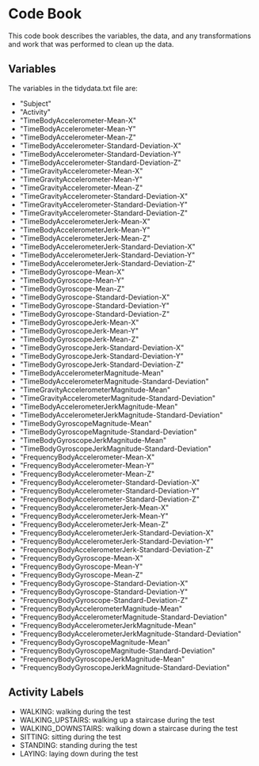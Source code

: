 # Code Book
This code book describes the variables, the data, and any transformations and work that was performed to clean up the data.

## Variables
The variables in the tidydata.txt file are:

- "Subject"                                                   
- "Activity"                                                  
- "TimeBodyAccelerometer-Mean-X"                              
- "TimeBodyAccelerometer-Mean-Y"                              
- "TimeBodyAccelerometer-Mean-Z"                           
- "TimeBodyAccelerometer-Standard-Deviation-X"                
- "TimeBodyAccelerometer-Standard-Deviation-Y"                
- "TimeBodyAccelerometer-Standard-Deviation-Z"                
- "TimeGravityAccelerometer-Mean-X"                           
- "TimeGravityAccelerometer-Mean-Y"                           
- "TimeGravityAccelerometer-Mean-Z"                           
- "TimeGravityAccelerometer-Standard-Deviation-X"             
- "TimeGravityAccelerometer-Standard-Deviation-Y"             
- "TimeGravityAccelerometer-Standard-Deviation-Z"             
- "TimeBodyAccelerometerJerk-Mean-X"                          
- "TimeBodyAccelerometerJerk-Mean-Y"                          
- "TimeBodyAccelerometerJerk-Mean-Z"                          
- "TimeBodyAccelerometerJerk-Standard-Deviation-X"            
- "TimeBodyAccelerometerJerk-Standard-Deviation-Y"            
- "TimeBodyAccelerometerJerk-Standard-Deviation-Z"            
- "TimeBodyGyroscope-Mean-X"                                  
- "TimeBodyGyroscope-Mean-Y"                                  
- "TimeBodyGyroscope-Mean-Z"                                  
- "TimeBodyGyroscope-Standard-Deviation-X"                    
- "TimeBodyGyroscope-Standard-Deviation-Y"                    
- "TimeBodyGyroscope-Standard-Deviation-Z"                    
- "TimeBodyGyroscopeJerk-Mean-X"                              
- "TimeBodyGyroscopeJerk-Mean-Y"                              
- "TimeBodyGyroscopeJerk-Mean-Z"                              
- "TimeBodyGyroscopeJerk-Standard-Deviation-X"                
- "TimeBodyGyroscopeJerk-Standard-Deviation-Y"                
- "TimeBodyGyroscopeJerk-Standard-Deviation-Z"                
- "TimeBodyAccelerometerMagnitude-Mean"                       
- "TimeBodyAccelerometerMagnitude-Standard-Deviation"         
- "TimeGravityAccelerometerMagnitude-Mean"                    
- "TimeGravityAccelerometerMagnitude-Standard-Deviation"      
- "TimeBodyAccelerometerJerkMagnitude-Mean"                   
- "TimeBodyAccelerometerJerkMagnitude-Standard-Deviation"     
- "TimeBodyGyroscopeMagnitude-Mean"                           
- "TimeBodyGyroscopeMagnitude-Standard-Deviation"             
- "TimeBodyGyroscopeJerkMagnitude-Mean"                       
- "TimeBodyGyroscopeJerkMagnitude-Standard-Deviation"         
- "FrequencyBodyAccelerometer-Mean-X"                         
- "FrequencyBodyAccelerometer-Mean-Y"                         
- "FrequencyBodyAccelerometer-Mean-Z"                         
- "FrequencyBodyAccelerometer-Standard-Deviation-X"           
- "FrequencyBodyAccelerometer-Standard-Deviation-Y"           
- "FrequencyBodyAccelerometer-Standard-Deviation-Z"           
- "FrequencyBodyAccelerometerJerk-Mean-X"                     
- "FrequencyBodyAccelerometerJerk-Mean-Y"                     
- "FrequencyBodyAccelerometerJerk-Mean-Z"                     
- "FrequencyBodyAccelerometerJerk-Standard-Deviation-X"       
- "FrequencyBodyAccelerometerJerk-Standard-Deviation-Y"       
- "FrequencyBodyAccelerometerJerk-Standard-Deviation-Z"       
- "FrequencyBodyGyroscope-Mean-X"                             
- "FrequencyBodyGyroscope-Mean-Y"                             
- "FrequencyBodyGyroscope-Mean-Z"                             
- "FrequencyBodyGyroscope-Standard-Deviation-X"               
- "FrequencyBodyGyroscope-Standard-Deviation-Y"               
- "FrequencyBodyGyroscope-Standard-Deviation-Z"               
- "FrequencyBodyAccelerometerMagnitude-Mean"                  
- "FrequencyBodyAccelerometerMagnitude-Standard-Deviation"    
- "FrequencyBodyAccelerometerJerkMagnitude-Mean"              
- "FrequencyBodyAccelerometerJerkMagnitude-Standard-Deviation"
- "FrequencyBodyGyroscopeMagnitude-Mean"                      
- "FrequencyBodyGyroscopeMagnitude-Standard-Deviation"        
- "FrequencyBodyGyroscopeJerkMagnitude-Mean"                  
- "FrequencyBodyGyroscopeJerkMagnitude-Standard-Deviation"

## Activity Labels

- WALKING:             walking during the test
- WALKING_UPSTAIRS:    walking up a staircase during the test
- WALKING_DOWNSTAIRS:  walking down a staircase during the test
- SITTING:             sitting during the test
- STANDING:            standing during the test
- LAYING:              laying down during the test
